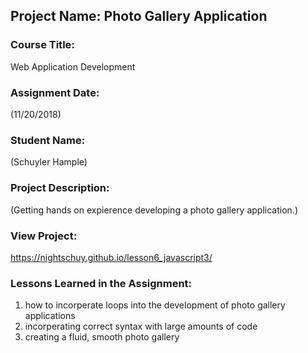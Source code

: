 ## Project Name:  Photo Gallery Application

### Course Title:
Web Application Development

### Assignment Date:  
(11/20/2018)

### Student Name:  
(Schuyler Hample)

### Project Description:
(Getting hands on expierence developing a photo gallery application.)

### View Project:
https://nightschuy.github.io/lesson6_javascript3/

### Lessons Learned in the Assignment:
1. how to incorperate loops into the development of photo gallery applications
2. incorperating correct syntax with large amounts of code
3. creating a fluid, smooth photo gallery

